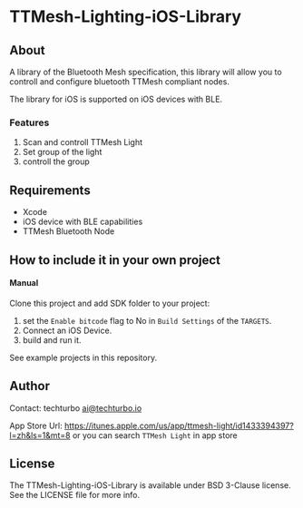 # TTMesh-Lighting-iOS-Library

## About

A library of the Bluetooth Mesh specification, this library will allow you to controll and configure bluetooth TTMesh compliant nodes.

The library for iOS is supported on iOS devices with BLE.

### Features
1. Scan and controll TTMesh Light
2. Set group of the light
3. controll the group


## Requirements

* Xcode
* iOS device with BLE capabilities
* TTMesh Bluetooth Node


## How to include it in your own project

#### Manual

Clone this project and add SDK folder to your project:

1. set the `Enable bitcode` flag to No in `Build Settings` of the `TARGETS`.
2. Connect an iOS Device.
3. build and run it.

See example projects in this repository.

## Author

Contact: techturbo <ai@techturbo.io>

App Store Url: <https://itunes.apple.com/us/app/ttmesh-light/id1433394397?l=zh&ls=1&mt=8> or you can search `TTMesh Light` in app store

## License

The TTMesh-Lighting-iOS-Library is available under BSD 3-Clause license. See the LICENSE file for more info.
